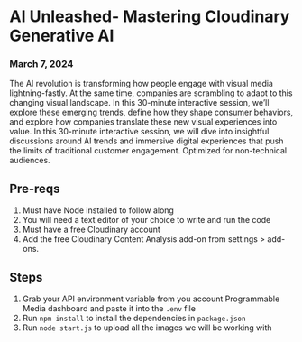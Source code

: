 # AI Unleashed- Mastering Cloudinary Generative AI

### March 7, 2024

The AI revolution is transforming how people engage with visual media lightning-fastly. At the same time, companies are scrambling to adapt to this changing visual landscape. In this 30-minute interactive session, we’ll explore these emerging trends, define how they shape consumer behaviors, and explore how companies translate these new visual experiences into value. In this 30-minute interactive session, we will dive into insightful discussions around AI trends and immersive digital experiences that push the limits of traditional customer engagement. Optimized for non-technical audiences.

## Pre-reqs

1. Must have Node installed to follow along
2. You will need a text editor of your choice to write and run the code
3. Must have a free Cloudinary account
4. Add the free Cloudinary Content Analysis add-on from settings > add-ons.

## Steps

1. Grab your API environment variable from you account Programmable Media dashboard and paste it into the `.env` file
2. Run `npm install` to install the dependencies in `package.json`
3. Run `node start.js` to upload all the images we will be working with

